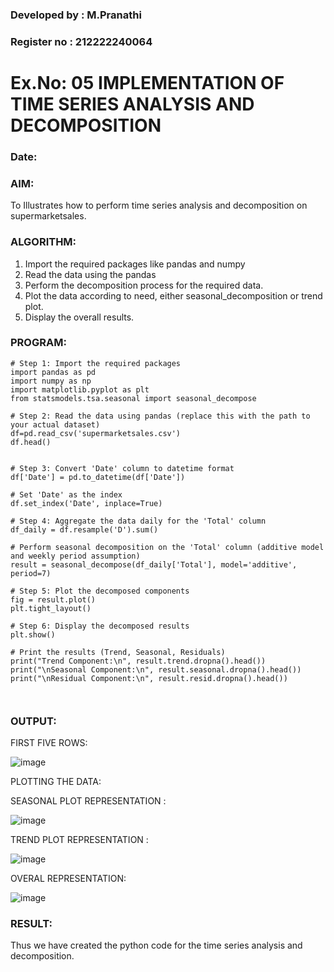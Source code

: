 ### Developed by : M.Pranathi
### Register no : 212222240064
# Ex.No: 05  IMPLEMENTATION OF TIME SERIES ANALYSIS AND DECOMPOSITION
### Date: 
### AIM:
To Illustrates how to perform time series analysis and decomposition on supermarketsales.
### ALGORITHM:
1. Import the required packages like pandas and numpy
2. Read the data using the pandas
3. Perform the decomposition process for the required data.
4. Plot the data according to need, either seasonal_decomposition or trend plot.
5. Display the overall results.

### PROGRAM:
```
# Step 1: Import the required packages
import pandas as pd
import numpy as np
import matplotlib.pyplot as plt
from statsmodels.tsa.seasonal import seasonal_decompose

# Step 2: Read the data using pandas (replace this with the path to your actual dataset)
df=pd.read_csv('supermarketsales.csv')
df.head()


# Step 3: Convert 'Date' column to datetime format
df['Date'] = pd.to_datetime(df['Date'])

# Set 'Date' as the index
df.set_index('Date', inplace=True)

# Step 4: Aggregate the data daily for the 'Total' column
df_daily = df.resample('D').sum()

# Perform seasonal decomposition on the 'Total' column (additive model and weekly period assumption)
result = seasonal_decompose(df_daily['Total'], model='additive', period=7)

# Step 5: Plot the decomposed components
fig = result.plot()
plt.tight_layout()

# Step 6: Display the decomposed results
plt.show()

# Print the results (Trend, Seasonal, Residuals)
print("Trend Component:\n", result.trend.dropna().head())
print("\nSeasonal Component:\n", result.seasonal.dropna().head())
print("\nResidual Component:\n", result.resid.dropna().head())



```

### OUTPUT:
FIRST FIVE ROWS:

![image](https://github.com/user-attachments/assets/9f13187b-2108-4afb-abec-3c3d5b30d3d4)


PLOTTING THE DATA:

SEASONAL PLOT REPRESENTATION :

![image](https://github.com/user-attachments/assets/ad9e1eac-6120-4e69-9702-f7172d3b3af5)

TREND PLOT REPRESENTATION :

![image](https://github.com/user-attachments/assets/22524267-bd09-486c-9b70-728e038f14d7)

OVERAL REPRESENTATION:

![image](https://github.com/user-attachments/assets/f6b23382-f7b6-476b-9fa4-0b207bbf3cda)


### RESULT:
Thus we have created the python code for the time series analysis and decomposition.
